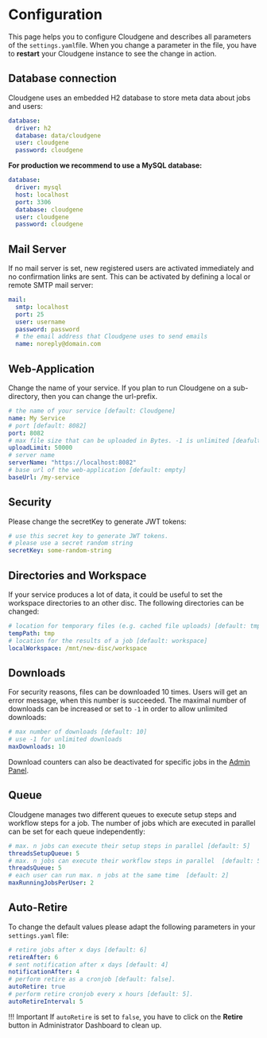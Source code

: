 
# Configuration

This page helps you to configure Cloudgene and describes all parameters of the `settings.yaml`file. When you change a parameter in the file, you have to **restart** your Cloudgene instance to see the change in action.


## Database connection

Cloudgene uses an embedded H2 database to store meta data about jobs and users:

```yaml
database:
  driver: h2
  database: data/cloudgene
  user: cloudgene
  password: cloudgene
```

**For production we recommend to use a MySQL database:**

```yaml
database:
  driver: mysql
  host: localhost
  port: 3306
  database: cloudgene
  user: cloudgene
  password: cloudgene
```

## Mail Server

If no mail server is set, new registered users are activated immediately and no confirmation links are sent. This can be activated by defining a local or remote SMTP mail server:

```yaml
mail:
  smtp: localhost
  port: 25
  user: username
  password: password
  # the email address that Cloudgene uses to send emails
  name: noreply@domain.com
```

## Web-Application

Change the name of your service. If you plan to run Cloudgene on a sub-directory, then you can change the url-prefix.

```yaml
# the name of your service [default: Cloudgene]
name: My Service
# port [default: 8082]
port: 8082
# max file size that can be uploaded in Bytes. -1 is unlimited [deafult: -1]
uploadLimit: 50000
# server name
serverName: "https://localhost:8082"
# base url of the web-application [default: empty]
baseUrl: /my-service
```

## Security

Please change the secretKey to generate JWT tokens:

```yaml
# use this secret key to generate JWT tokens.
# please use a secret random string
secretKey: some-random-string
```


## Directories and Workspace

If your service produces a lot of data, it could be useful to set the workspace directories to an other disc. The following directories can be changed:

```yaml
# location for temporary files (e.g. cached file uploads) [default: tmp]
tempPath: tmp
# location for the results of a job [default: workspace]
localWorkspace: /mnt/new-disc/workspace
```

## Downloads

For security reasons, files can be downloaded 10 times. Users will get an error message, when this number is succeeded. The maximal number of downloads can be increased or set to `-1` in order to allow unlimited downloads:


```yaml
# max number of downloads [default: 10]
# use -1 for unlimited downloads
maxDownloads: 10
```

Download counters can also be deactivated for specific jobs in the [Admin Panel](jobs.md#completed-jobs).

## Queue

Cloudgene manages two different queues to execute setup steps and workflow steps for a job. The number of jobs which are executed in parallel can be set for each queue independently:

```yaml
# max. n jobs can execute their setup steps in parallel [default: 5]
threadsSetupQueue: 5
# max. n jobs can execute their workflow steps in parallel  [default: 5]
threadsQueue: 5
# each user can run max. n jobs at the same time  [default: 2]
maxRunningJobsPerUser: 2
```

## Auto-Retire

To change the default values please adapt the following parameters in your `settings.yaml` file:

```yaml
# retire jobs after x days [default: 6]
retireAfter: 6
# sent notification after x days [default: 4]
notificationAfter: 4
# perform retire as a cronjob [default: false].
autoRetire: true
# perform retire cronjob every x hours [default: 5].
autoRetireInterval: 5

```

!!! Important
    If `autoRetire` is set to `false`, you have to click on the **Retire** button in Administrator Dashboard to clean up.
